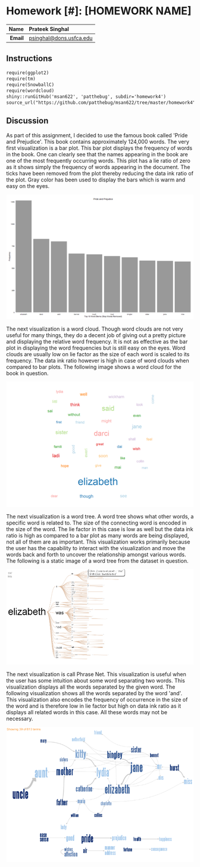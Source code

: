Homework [#]: [HOMEWORK NAME]
==============================

| **Name**  | Prateek Singhal  |
|----------:|:-------------|
| **Email** | psinghal@dons.usfca.edu |

## Instructions ##

```
require(ggplot2)
require(tm)
require(SnowballC)
require(wordcloud)
shiny::runGitHub('msan622', 'patthebug', subdir='homework4')
source_url("https://github.com/patthebug/msan622/tree/master/homework4")
```

## Discussion ##

As part of this assignment, I decided to use the famous book called 'Pride and Prejudice'. This book contains approximately 124,000 words.
The very first visualization is a bar plot. This bar plot displays the frequency of words in the book. One can clearly see that the names appearing in the book are one of the most frequently occurring words. This plot has a lie ratio of zero as it shows simply the frequency of words appearing in the document. The ticks have been removed from the plot thereby reducing the data ink ratio of the plot. Gray color has been used to display the bars which is warm and easy on the eyes.

![IMAGE](Histogram.png)

The next visualization is a word cloud. Though word clouds are not very useful for many things, they do a decent job of giving out a pretty picture and displaying the relative word frequency. It is not as effective as the bar plot in displaying the word frequencies but is still easy on the eyes. Word clouds are usually low on lie factor as the size of each word is scaled to its frequency. The data ink ratio however is high in case of word clouds when compared to bar plots. The following image shows a word cloud for the book in question. 

![IMAGE](WordCloud.png)

The next visualization is a word tree. A word tree shows what other words, a specific word is related to. The size of the connecting word is encoded in the size of the word. The lie factor in this case is low as well but the data ink ratio is high as compared to a bar plot as many words are being displayed, not all of them are as important. This visualization works primarily because the user has the capability to interact with the visualization and move the words back and forth to uncover the relationship amongst various words. The following is a static image of a word tree from the dataset in question.

![IMAGE](WordTree.png)

The next visualization is call Phrase Net. This visualization is useful when the user has some intuition about some word separating two words. This visualization displays all the words separated by the given word. The following visualization shows all the words separated by the word 'and'. This visualization also encodes the frequency of occurrence in the size of the word and is therefore low in lie factor but high on data ink ratio as it displays all related words in this case. All these words may not be necessary.

![IMAGE](PhraseNet.png)